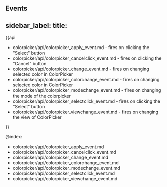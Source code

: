 Events
---
sidebar_label: 
title: 
---          

{{api

- colorpicker/api/colorpicker_apply_event.md - fires on clicking the "Select" button
- colorpicker/api/colorpicker_cancelclick_event.md - fires on clicking the "Cancel" button
- colorpicker/api/colorpicker_change_event.md - fires on changing selected color in ColorPicker
- colorpicker/api/colorpicker_colorchange_event.md - fires on changing selected color in ColorPicker
- colorpicker/api/colorpicker_modechange_event.md - fires on changing the mode of the colorpicker
- colorpicker/api/colorpicker_selectclick_event.md - fires on clicking the "Select" button
- colorpicker/api/colorpicker_viewchange_event.md - fires on changing the view of ColorPicker

}}

@index:
- colorpicker/api/colorpicker_apply_event.md
- colorpicker/api/colorpicker_cancelclick_event.md
- colorpicker/api/colorpicker_change_event.md
- colorpicker/api/colorpicker_colorchange_event.md
- colorpicker/api/colorpicker_modechange_event.md
- colorpicker/api/colorpicker_selectclick_event.md
- colorpicker/api/colorpicker_viewchange_event.md
